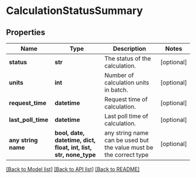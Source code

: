 # CalculationStatusSummary


## Properties
Name | Type | Description | Notes
------------ | ------------- | ------------- | -------------
**status** | **str** | The status of the calculation. | [optional] 
**units** | **int** | Number of calculation units in batch. | [optional] 
**request_time** | **datetime** | Request time of calculation. | [optional] 
**last_poll_time** | **datetime** | Last poll time of calculation. | [optional] 
**any string name** | **bool, date, datetime, dict, float, int, list, str, none_type** | any string name can be used but the value must be the correct type | [optional]

[[Back to Model list]](../README.md#documentation-for-models) [[Back to API list]](../README.md#documentation-for-api-endpoints) [[Back to README]](../README.md)


